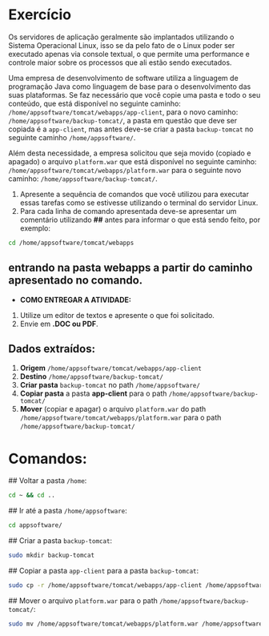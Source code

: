 # Exercício
Os servidores de aplicação geralmente são implantados utilizando o Sistema Operacional Linux, isso se da pelo fato de o Linux poder ser executado apenas via console textual, o que permite uma performance e controle maior sobre os processos que ali estão sendo executados.
 
Uma empresa de desenvolvimento de software utiliza a linguagem de programação Java como linguagem de base para o desenvolvimento das suas plataformas. Se faz necessário que você copie uma pasta e todo o seu conteúdo, que está disponível no seguinte caminho: ```/home/appsoftware/tomcat/webapps/app-client```, para o novo caminho: ```/home/appsoftware/backup-tomcat/```, a pasta em questão que deve ser copiada é a ```app-client```, mas antes deve-se criar a pasta ```backup-tomcat``` no seguinte caminho ```/home/appsoftware/```.
 
Além desta necessidade, a empresa solicitou que seja movido (copiado e apagado) o arquivo ```platform.war``` que está disponível no seguinte caminho: ```/home/appsoftware/tomcat/webapps/platform.war``` para o seguinte novo caminho: ```/home/appsoftware/backup-tomcat/```.
 
1. Apresente a sequência de comandos que você utilizou para executar essas tarefas como se estivesse utilizando o terminal do servidor Linux.
2. Para cada linha de comando apresentada deve-se apresentar um comentário utilizando **##** antes para informar o que está sendo feito, por exemplo:
 
```bash
cd /home/appsoftware/tomcat/webapps
```
## entrando na pasta webapps a partir do caminho apresentado no comando.

* **COMO ENTREGAR A ATIVIDADE:**
1. Utilize um editor de textos e apresente o que foi solicitado.
2. Envie em **.DOC ou PDF**.

## Dados extraídos:
1. **Origem** ```/home/appsoftware/tomcat/webapps/app-client```
2. **Destino** ```/home/appsoftware/backup-tomcat/```
3. **Criar pasta** ```backup-tomcat``` no path ```/home/appsoftware/```
4. **Copiar pasta** a pasta **app-client** para o path ```/home/appsoftware/backup-tomcat/```
5. **Mover** (copiar e apagar) o arquivo ```platform.war``` do path ```/home/appsoftware/tomcat/webapps/platform.war``` para o path ```/home/appsoftware/backup-tomcat/```

# Comandos:
\## Voltar a pasta ```/home```:
```bash
cd ~ && cd ..
```
\## Ir até a pasta ```/home/appsoftware```:
```bash
cd appsoftware/
```
\## Criar a pasta ```backup-tomcat```:
```bash
sudo mkdir backup-tomcat
```
\## Copiar a pasta ```app-client``` para a pasta ```backup-tomcat```:
```bash
sudo cp -r /home/appsoftware/tomcat/webapps/app-client /home/appsoftware/backup-tomcat/
```
\## Mover o arquivo ```platform.war``` para o path ```/home/appsoftware/backup-tomcat/```:
```bash
sudo mv /home/appsoftware/tomcat/webapps/platform.war /home/appsoftware/backup-tomcat/
```
